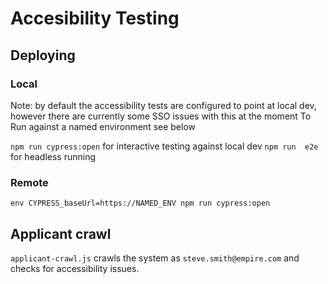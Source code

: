 
# Accesibility Testing



## Deploying

### Local

Note: by default the accessibility tests are configured  to point at local dev, however there are currently some SSO issues with this at the  moment
To  Run against a named environment  see below

`npm run cypress:open`  for interactive testing against local dev
`npm run  e2e` for headless running

### Remote 


`env CYPRESS_baseUrl=https://NAMED_ENV npm run cypress:open`

## Applicant crawl

`applicant-crawl.js` crawls the system as `steve.smith@empire.com`  and checks for accessibility issues. 




